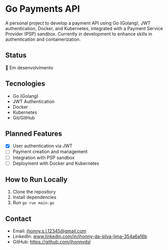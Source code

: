 # Go Payments API

A personal project to develop a payment API using Go (Golang), JWT authentication, Docker, and Kubernetes, integrated with a Payment Service Provider (PSP) sandbox. Currently in development to enhance skills in authentication and containerization.

## Status

🚧 Em desenvolvimento

## Tecnologies

- Go (Golang)
- JWT Authentication
- Docker
- Kubernetes
- Git/GitHub

## Planned Features

- [x] User authentication via JWT
- [ ] Payment creation and management
- [ ] Integration with PSP sandbox
- [ ] Deployment with Docker and Kubernetes

## How to Run Locally

1. Clone the repository
2. Install dependencies
3. Run `go run main.go`

## Contact

- Email: jhonny.s.l.12345@gmail.com
- LinkedIn: www.linkedin.com/in/jhonny-da-silva-lima-354a6a16b
- GitHub: https://github.com/jhonnydsl
